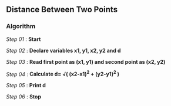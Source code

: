 ## Distance Between Two Points

### Algorithm

*Step 01* : **Start**

*Step 02* : **Declare variables x1, y1, x2, y2 and d**

*Step 03* : **Read first point as (x1, y1) and second point as (x2, y2)**

*Step 04* : **Calculate d= &#8730;( (x2-x1)<sup>2</sup> + (y2-y1)<sup>2</sup> )**

*Step 05* : **Print d**

*Step 06* : **Stop**
